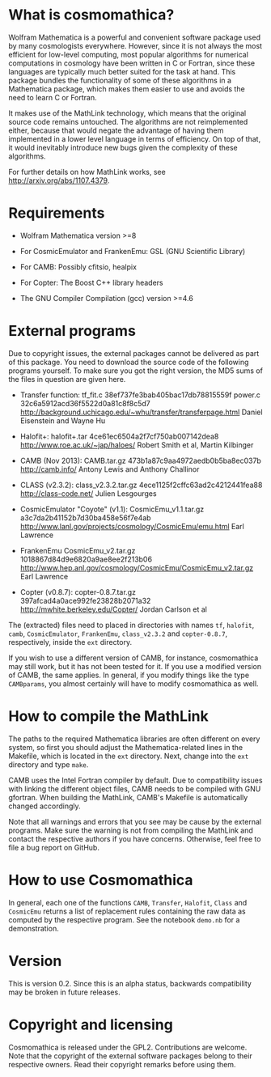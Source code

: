 What is cosmomathica?
=====================

Wolfram Mathematica is a powerful and convenient software package used by
many cosmologists everywhere. However, since it is not always the most
efficient for low-level computing, most popular algorithms for numerical
computations in cosmology have been written in C or Fortran, since these
languages are typically much better suited for the task at hand. This
package bundles the functionality of some of these algorithms in
a Mathematica package, which makes them easier to use and avoids the need to
learn C or Fortran.

It makes use of the MathLink technology, which means that the original
source code remains untouched. The algorithms are not reimplemented either,
because that would negate the advantage of having them implemented in
a lower level language in terms of efficiency. On top of that, it would
inevitably introduce new bugs given the complexity of these algorithms.

For further details on how MathLink works, see
http://arxiv.org/abs/1107.4379.



Requirements
============

  * Wolfram Mathematica version >=8

  * For CosmicEmulator and FrankenEmu: GSL (GNU Scientific Library)

  * For CAMB: Possibly cfitsio, healpix

  * For Copter: The Boost C++ library headers

  * The GNU Compiler Compilation (gcc) version >=4.6



External programs
=================

Due to copyright issues, the external packages cannot be delivered as part
of this package. You need to download the source code of the following
programs yourself. To make sure you got the right version, the MD5 sums of
the files in question are given here.

  * Transfer function: 
    tf_fit.c
    38ef737fe3bab405bac17db78815559f
    power.c
    32c6a5912acd36f5522d0a81c8f8c5d7
    http://background.uchicago.edu/~whu/transfer/transferpage.html
    Daniel Eisenstein and Wayne Hu 

  * Halofit+:
    halofit+.tar
    4ce61ec6504a2f7cf750ab007142dea8
    http://www.roe.ac.uk/~jap/haloes/
    Robert Smith et al, Martin Kilbinger

  * CAMB (Nov 2013):
    CAMB.tar.gz
    473b1a87c9aa4972aedb0b5ba8ec037b
    http://camb.info/
    Antony Lewis and Anthony Challinor

  * CLASS (v2.3.2):
    class_v2.3.2.tar.gz
    4ece1125f2cffc63ad2c4212441fea88
    http://class-code.net/
    Julien Lesgourges

  * CosmicEmulator "Coyote" (v1.1):
    CosmicEmu_v1.1.tar.gz   
    a3c7da2b41152b7d30ba458e56f7e4ab  
    http://www.lanl.gov/projects/cosmology/CosmicEmu/emu.html
    Earl Lawrence

  * FrankenEmu
    CosmicEmu_v2.tar.gz
    1018867d84d9e6820a9ae8ee2f213b06
    http://www.hep.anl.gov/cosmology/CosmicEmu/CosmicEmu_v2.tar.gz
    Earl Lawrence

  * Copter (v0.8.7):
    copter-0.8.7.tar.gz
    397afcad4a0ace992fe23828b2071a32
    http://mwhite.berkeley.edu/Copter/
    Jordan Carlson et al

The (extracted) files need to placed in directories with names `tf`,
`halofit`, `camb`, `CosmicEmulator`, `FrankenEmu`, `class_v2.3.2` and
`copter-0.8.7`, respectively, inside the `ext` directory.

If you wish to use a different version of CAMB, for instance, cosmomathica
may still work, but it has not been tested for it. If you use a modified
version of CAMB, the same applies. In general, if you modify things like the
type `CAMBparams`, you almost certainly will have to modify cosmomathica as
well.


How to compile the MathLink
===========================

The paths to the required Mathematica libraries are often different on every
system, so first you should adjust the Mathematica-related lines in the
Makefile, which is located in the `ext` directory. Next, change into the
`ext` directory and type `make`. 

CAMB uses the Intel Fortran compiler by default. Due to compatibility issues
with linking the different object files, CAMB needs to be compiled with GNU
gfortran. When building the MathLink, CAMB's Makefile is automatically
changed accordingly.

Note that all warnings and errors that you see may be cause by the external
programs. Make sure the warning is not from compiling the MathLink and
contact the respective authors if you have concerns. Otherwise, feel free to
file a bug report on GitHub.


How to use Cosmomathica
=======================

In general, each one of the functions `CAMB`, `Transfer`, `Halofit`, `Class`
and `CosmicEmu` returns a list of replacement rules containing the raw data
as computed by the respective program. See the notebook `demo.nb` for
a demonstration. 


Version
=======

This is version 0.2. Since this is an alpha status, backwards compatibility
may be broken in future releases.


Copyright and licensing
=======================

Cosmomathica is released under the GPL2. Contributions are welcome. Note
that the copyright of the external software packages belong to their
respective owners. Read their copyright remarks before using them.

